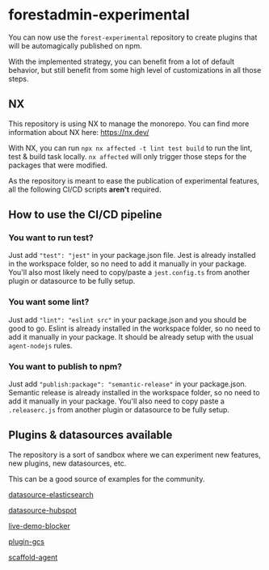 # forestadmin-experimental

You can now use the `forest-experimental` repository to create plugins that will be automagically published on npm.

With the implemented strategy, you can benefit from a lot of default behavior, but still benefit from some high level of customizations in all those steps.

## NX

This repository is using NX to manage the monorepo. You can find more information about NX here: https://nx.dev/

With NX, you can run `npx nx affected -t lint test build` to run the lint, test & build task locally. `nx affected` will only trigger those steps for the packages that were modified.

As the repository is meant to ease the publication of experimental features, all the following CI/CD scripts **aren't** required.

## How to use the CI/CD pipeline 

### You want to run test?

Just add `"test": "jest"` in your package.json file. Jest is already installed in the workspace folder, so no need to add it manually in your package.
You'll also most likely need to copy/paste a `jest.config.ts` from another plugin or datasource to be fully setup.

### You want some lint?

Just add `"lint": "eslint src"` in your package.json and you should be good to go.
Eslint is already installed in the workspace folder, so no need to add it manually in your package. It should be already setup with the usual `agent-nodejs` rules.

### You want to publish to npm?

Just add `"publish:package": "semantic-release"` in your package.json. Semantic release is already installed in the workspace folder, so no need to add it manually in your package.
You'll also need to copy paste a `.releaserc.js` from another plugin or datasource to be fully setup.


## Plugins & datasources available


The repository is a sort of sandbox where we can experiment new features, new plugins, new datasources, etc.

This can be a good source of examples for the community.

[datasource-elasticsearch](https://github.com/ForestAdmin/forestadmin-experimental/tree/main/packages/datasource-elasticsearch)

[datasource-hubspot](https://github.com/ForestAdmin/forestadmin-experimental/tree/main/packages/datasource-hubspot)

[live-demo-blocker](https://github.com/ForestAdmin/forestadmin-experimental/tree/main/packages/live-demo-blocker)

[plugin-gcs](https://github.com/ForestAdmin/forestadmin-experimental/tree/main/packages/plugin-gcs)

[scaffold-agent](https://github.com/ForestAdmin/forestadmin-experimental/tree/main/packages/scaffold-agent)

